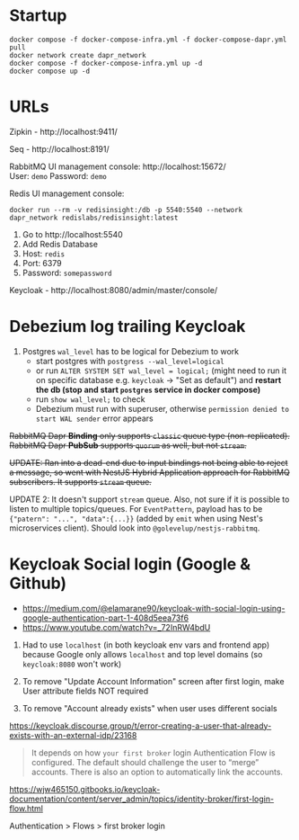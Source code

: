 # Startup

```
docker compose -f docker-compose-infra.yml -f docker-compose-dapr.yml pull
docker network create dapr_network
docker compose -f docker-compose-infra.yml up -d
docker compose up -d
```

# URLs

Zipkin - http://localhost:9411/

Seq - http://localhost:8191/

RabbitMQ UI management console: http://localhost:15672/  
User: `demo`
Password: `demo`

Redis UI management console:

```
docker run --rm -v redisinsight:/db -p 5540:5540 --network dapr_network redislabs/redisinsight:latest
```

1. Go to http://localhost:5540
2. Add Redis Database
3. Host: `redis`
4. Port: 6379
5. Password: `somepassword`

Keycloak - http://localhost:8080/admin/master/console/

# Debezium log trailing Keycloak

1. Postgres `wal_level` has to be logical for Debezium to work
   - start postgres with `postgress --wal_level=logical`
   - or run `ALTER SYSTEM SET wal_level = logical;` (might need to run it on specific database e.g. `keycloak` -> "Set as default") and **restart the db (stop and start `postgres` service in docker compose)**
   - run `show wal_level;` to check
   - Debezium must run with superuser, otherwise `permission denied to start WAL sender` error appears

~~RabbitMQ Dapr **Binding** only supports `classic` queue type (non-replicated). RabbitMQ Dapr **PubSub** supports `quorum` as well, but not `stream`.~~

~~UPDATE: Ran into a dead-end due to input bindings not being able to reject a message, so went with NestJS Hybrid Application approach for RabbitMQ subscribers. It supports `stream` queue.~~

UPDATE 2: It doesn't support `stream` queue. Also, not sure if it is possible to listen to multiple topics/queues. For `EventPattern`, payload has to be `{"patern": "...", "data":{...}}` (added by `emit` when using Nest's microservices client). Should look into `@golevelup/nestjs-rabbitmq`.

# Keycloak Social login (Google & Github)

- https://medium.com/@elamarane90/keycloak-with-social-login-using-google-authentication-part-1-408d5eea73f6
- https://www.youtube.com/watch?v=_72InRW4bdU

1. Had to use `localhost` (in both keycloak env vars and frontend app) because Google only allows `localhost` and top level domains (so `keycloak:8080` won't work)

2. To remove "Update Account Information" screen after first login, make User attribute fields NOT required

3. To remove "Account already exists" when user uses different socials

https://keycloak.discourse.group/t/error-creating-a-user-that-already-exists-with-an-external-idp/23168

> It depends on how `your first broker` login Authentication Flow is configured. The default should challenge the user to “merge” accounts. There is also an option to automatically link the accounts.

https://wjw465150.gitbooks.io/keycloak-documentation/content/server_admin/topics/identity-broker/first-login-flow.html

Authentication > Flows > first broker login
